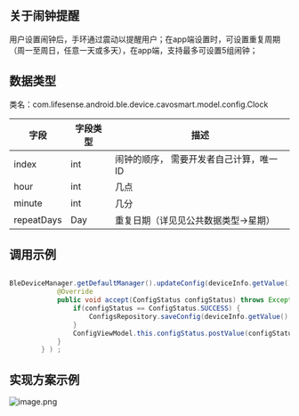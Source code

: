 <a name="WowyP"></a>
## 关于闹钟提醒
用户设置闹钟后，手环通过震动以提醒用户；在app端设置时，可设置重复周期（周一至周日，任意一天或多天），在app端，支持最多可设置5组闹钟；
<a name="SOwJJ"></a>
## 数据类型

类名：com.lifesense.android.ble.device.cavosmart.model.config.Clock

| 字段 | 字段类型 | 描述 |
| --- | --- | --- |
| index | int | 闹钟的顺序， 需要开发者自己计算，唯一ID |
| hour | int | 几点 |
| minute | int | 几分 |
| repeatDays | Day | 重复日期（详见见公共数据类型->星期） |

<a name="epDA2"></a>
## 调用示例
```java

BleDeviceManager.getDefaultManager().updateConfig(deviceInfo.getValue().getMac(), clock, new Consumer<ConfigStatus>() {
            @Override
            public void accept(ConfigStatus configStatus) throws Exception {
                if(configStatus == ConfigStatus.SUCCESS) {
                    ConfigsRepository.saveConfig(deviceInfo.getValue().getMac(),config);
                }
                ConfigViewModel.this.configStatus.postValue(configStatus);
            }
        } ) ;
```
<a name="0Q71u"></a>
## 实现方案示例
![image.png](https://cdn.nlark.com/yuque/0/2021/png/354855/1616761912136-51ab93f8-ef88-4d9b-88d1-c01b5fb8a035.png#averageHue=%23fbfbfb&crop=0&crop=0&crop=1&crop=1&height=302&id=EoH4y&margin=%5Bobject%20Object%5D&name=image.png&originHeight=302&originWidth=843&originalType=binary&ratio=1&rotation=0&showTitle=false&size=24737&status=done&style=none&title=&width=843)

